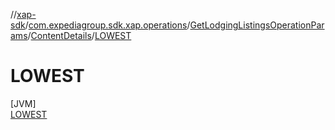 //[xap-sdk](../../../../../index.md)/[com.expediagroup.sdk.xap.operations](../../../index.md)/[GetLodgingListingsOperationParams](../../index.md)/[ContentDetails](../index.md)/[LOWEST](index.md)

# LOWEST

[JVM]\
[LOWEST](index.md)

